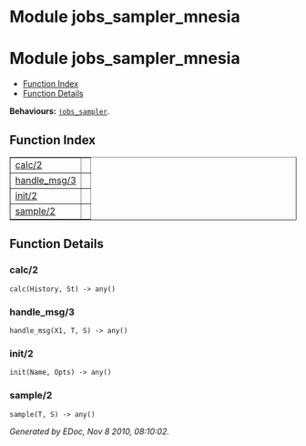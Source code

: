Module jobs_sampler_mnesia
==========================


<h1>Module jobs_sampler_mnesia</h1>

* [Function Index](#index)
* [Function Details](#functions)






__Behaviours:__ [`jobs_sampler`](jobs_sampler.md).

<h2><a name="index">Function Index</a></h2>



<table width="100%" border="1" cellspacing="0" cellpadding="2" summary="function index"><tr><td valign="top"><a href="#calc-2">calc/2</a></td><td></td></tr><tr><td valign="top"><a href="#handle_msg-3">handle_msg/3</a></td><td></td></tr><tr><td valign="top"><a href="#init-2">init/2</a></td><td></td></tr><tr><td valign="top"><a href="#sample-2">sample/2</a></td><td></td></tr></table>


<a name="functions"></a>


<h2>Function Details</h2>


<a name="calc-2"></a>


<h3>calc/2</h3>





`calc(History, St) -> any()`


<a name="handle_msg-3"></a>


<h3>handle_msg/3</h3>





`handle_msg(X1, T, S) -> any()`


<a name="init-2"></a>


<h3>init/2</h3>





`init(Name, Opts) -> any()`


<a name="sample-2"></a>


<h3>sample/2</h3>





`sample(T, S) -> any()`



_Generated by EDoc, Nov 8 2010, 08:10:02._